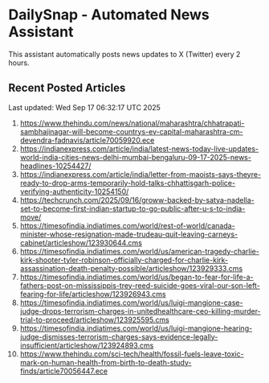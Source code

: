 # DailySnap - Automated News Assistant

This assistant automatically posts news updates to X (Twitter) every 2 hours.

## Recent Posted Articles

Last updated: Wed Sep 17 06:32:17 UTC 2025

1. https://www.thehindu.com/news/national/maharashtra/chhatrapati-sambhajinagar-will-become-countrys-ev-capital-maharashtra-cm-devendra-fadnavis/article70059920.ece
2. https://indianexpress.com/article/india/latest-news-today-live-updates-world-india-cities-news-delhi-mumbai-bengaluru-09-17-2025-news-headlines-10254427/
3. https://indianexpress.com/article/india/letter-from-maoists-says-theyre-ready-to-drop-arms-temporarily-hold-talks-chhattisgarh-police-verifying-authenticity-10254150/
4. https://techcrunch.com/2025/09/16/groww-backed-by-satya-nadella-set-to-become-first-indian-startup-to-go-public-after-u-s-to-india-move/
5. https://timesofindia.indiatimes.com/world/rest-of-world/canada-minister-whose-resignation-made-trudeau-quit-leaving-carneys-cabinet/articleshow/123930644.cms
6. https://timesofindia.indiatimes.com/world/us/american-tragedy-charlie-kirk-shooter-tyler-robinson-officially-charged-for-charlie-kirk-assassination-death-penalty-possible/articleshow/123929333.cms
7. https://timesofindia.indiatimes.com/world/us/began-to-fear-for-life-a-fathers-post-on-mississippis-trey-reed-suicide-goes-viral-our-son-left-fearing-for-life/articleshow/123926943.cms
8. https://timesofindia.indiatimes.com/world/us/luigi-mangione-case-judge-drops-terrorism-charges-in-unitedhealthcare-ceo-killing-murder-trial-to-proceed/articleshow/123925595.cms
9. https://timesofindia.indiatimes.com/world/us/luigi-mangione-hearing-judge-dismisses-terrorism-charges-says-evidence-legally-insufficient/articleshow/123924893.cms
10. https://www.thehindu.com/sci-tech/health/fossil-fuels-leave-toxic-mark-on-human-health-from-birth-to-death-study-finds/article70056447.ece
